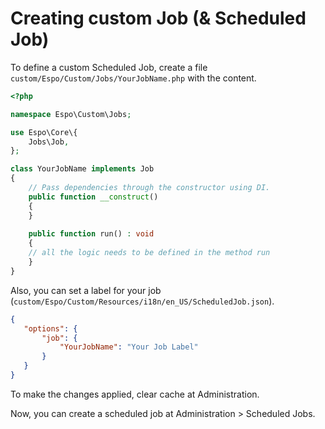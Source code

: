 # Creating custom Job (& Scheduled Job)

To define a custom Scheduled Job, create a file `custom/Espo/Custom/Jobs/YourJobName.php` with the content.

```php
<?php

namespace Espo\Custom\Jobs;

use Espo\Core\{
    Jobs\Job,
};

class YourJobName implements Job
{
    // Pass dependencies through the constructor using DI.
    public function __construct()
    {
    }
    
    public function run() : void 
    {	 
	// all the logic needs to be defined in the method run
    }	 
}
```

Also, you can set a label for your job (`custom/Espo/Custom/Resources/i18n/en_US/ScheduledJob.json`).
```json
{
   "options": { 
       "job": { 
           "YourJobName": "Your Job Label"
       }
   }
}
```

To make the changes applied, clear cache at Administration.

Now, you can create a scheduled job at Administration > Scheduled Jobs.
